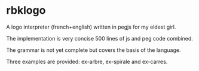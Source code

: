 # rbklogo

A logo interpreter (french+english) written in pegjs for my eldest girl. 

The implementation is very concise 500 lines of js and peg code combined.

The grammar is not yet complete but covers the basis of the language.

Three examples are provided: ex-arbre, ex-spirale and ex-carres.
